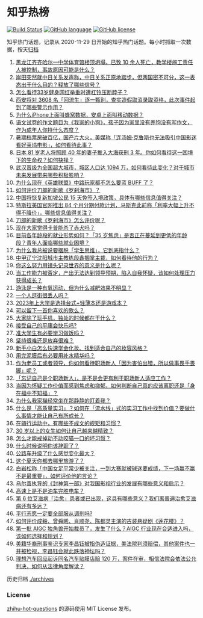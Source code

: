 # 知乎热榜
[![Build Status](https://github.com/ToWeLong/zhihu-hot-questions/workflows/CI/badge.svg)](https://github.com/ToWeLong/zhihu-hot-questions/actions)
[![GitHub language](https://img.shields.io/badge/language-golang-orange.svg)](https://golang.org/)
[![GitHub license](https://img.shields.io/github/license/ToWeLong/zhihu-hot-questions)](https://github.com/ToWeLong/zhihu-hot-questions/blob/main/LICENSE)

知乎热门话题，记录从 2020-11-29 日开始的知乎热门话题。每小时抓取一次数据，按天[归档](./archives)

<!-- BEGIN -->

1. [黑龙江齐齐哈尔一中学体育馆楼顶坍塌，已致 10 余人死亡，教学楼施工责任人被控制，事故原因可能是什么？](https://www.zhihu.com/question/613585807)
1. [岸田突然就中日关系发声称，中日关系正原地踏步，但两国密不可分，这一表态出于什么目的？释放了哪些信号？](https://www.zhihu.com/question/613585972)
1. [怎么看待33岁健身网红举重时遭杠铃压断脖子？](https://www.zhihu.com/question/613471778)
1. [西安将对 3608 名「回流生」逐一甄别，查实造假取消录取资格，此次事件起到了哪些警示作用？](https://www.zhihu.com/question/613440118)
1. [为什么iPhone上面叫蜂窝数据，安卓上面叫移动数据？](https://www.zhihu.com/question/23244784)
1. [语文试卷的作文题目为《我家的小狗》，孩子因为家里没有养狗没有写作文，作为成年人你持什么态度？](https://www.zhihu.com/question/612042183)
1. [暑期档票房破百亿，国产片大火，美媒称「连汤姆·克鲁斯也无法吸引中国影迷看好莱坞电影」，如何看待此事？](https://www.zhihu.com/question/613582411)
1. [日本 81 岁老人将照顾 40 年的妻子推入大海获刑 3 年。你如何看待这一困境下的生命权？如何抉择？](https://www.zhihu.com/question/613071833)
1. [武汉晋级为全国超大城市，城区人口达 1094 万，如何看待此变化？对于城市未来发展带来哪些积极影响？](https://www.zhihu.com/question/613650351)
1. [为什么现在《英雄联盟》中路玩家都不怎么要蓝 BUFF 了？](https://www.zhihu.com/question/517845904)
1. [如何评价刀郎的新歌《罗刹海市》？](https://www.zhihu.com/question/613552813)
1. [中国将恢复新加坡公民 15 天免签入境政策，具体有哪些信息值得关注？](https://www.zhihu.com/question/613561184)
1. [特斯拉美国官网推出 84 个月分期付款计划，马斯克此前称「利率大幅上升不得不降价」，哪些信息值得关注？](https://www.zhihu.com/question/613560447)
1. [刀郎的新歌《罗刹海市》怎么评价呢？](https://www.zhihu.com/question/613648536)
1. [现在大家觉得卡普能杀了赤犬吗？](https://www.zhihu.com/question/613399624)
1. [目前各年龄段的就业形势如何？「35 岁焦虑」是否正在蔓延到更低的年龄段？青年人面临哪些就业困境？](https://www.zhihu.com/question/613561071)
1. [为什么我总被说要摆脱「学生思维」，它到底指什么？](https://www.zhihu.com/question/604936279)
1. [中甲辽宁沈阳城市主教练段鑫掴掌主裁，如何看待他的行为？](https://www.zhihu.com/question/613609407)
1. [你这么努力用镜头记录世界的意义是什么呢？](https://www.zhihu.com/question/612777794)
1. [当工作能力被否定，产出无法达到领导预期，陷入自我怀疑，该如何处理压力获得成长？](https://www.zhihu.com/question/611885430)
1. [游泳是一种有氧运动，但为什么减肥效果不明显？](https://www.zhihu.com/question/610925322)
1. [一个人逛街很丢人吗？](https://www.zhihu.com/question/612885143)
1. [2023年上大学是选择台式+轻薄本还是游戏本？](https://www.zhihu.com/question/613564790)
1. [可以留下一首你喜欢的歌么？](https://www.zhihu.com/question/613479829)
1. [大家除了玩手机，独处的时候都在干什么？](https://www.zhihu.com/question/612163711)
1. [接受自己的平庸会快乐吗?](https://www.zhihu.com/question/613524422)
1. [准大学生有必要学习做饭吗？](https://www.zhihu.com/question/611657408)
1. [坚持很难还是放弃很难？](https://www.zhihu.com/question/613559784)
1. [新手小白怎么快速学会化妆、找到适合自己的妆容风格？](https://www.zhihu.com/question/610848186)
1. [用完泥膜后有必要用补水精华吗？](https://www.zhihu.com/question/611028208)
1. [作为老员工或者领导，你如何看待职场新人「因为害怕出错，所以做事畏手畏脚」呢？](https://www.zhihu.com/question/611885443)
1. [「忘记自己是个职场新人」，是不是会更有利于职场新人适应工作？](https://www.zhihu.com/question/611885336)
1. [当因为怀疑工作价值而感到焦虑和抑郁，如何判断自己真的应该离职还是「身在福中不知福」？](https://www.zhihu.com/question/611885458)
1. [为什么我家猫经常坐在那静静的盯着我？](https://www.zhihu.com/question/508206051)
1. [什么是「高质量实习」？如何在「流水线」式的实习工作中找到价值？要做什么事情才能让自己有所成长？](https://www.zhihu.com/question/611893922)
1. [在骑行运动中，有哪些不成文的规矩和习惯？](https://www.zhihu.com/question/610440756)
1. [30 岁以上的女生如何让自己越来越精致？](https://www.zhihu.com/question/610649911)
1. [怎么才能戒掉动不动咬猫一口的坏习惯？](https://www.zhihu.com/question/605650675)
1. [什么时候说明你该辞职了？](https://www.zhihu.com/question/602676366)
1. [公路车升级了什么感觉变化最大？](https://www.zhihu.com/question/611336004)
1. [这个夏天你都去哪里旅游了？](https://www.zhihu.com/question/612393907)
1. [白岩松称「中国女足平常少被关注，一到大赛就被球迷要成绩，下一场赢不赢不是最重要」，如何评价他的言论？](https://www.zhihu.com/question/613493574)
1. [乌尔善执导的《封神第一部》对我国影视行业的发展有哪些意义和启示？](https://www.zhihu.com/question/613253283)
1. [高速上是不是油车完胜电车？](https://www.zhihu.com/question/612068284)
1. [第 6 位艾滋病「治愈」患者或已出现，这具有哪些意义？我们离普遍治愈艾滋病还有多远？](https://www.zhihu.com/question/613573233)
1. [平行志愿一定要全部服从调剂吗?](https://www.zhihu.com/question/609302498)
1. [如何评价成毅、曾舜晞、肖顺尧、陈都灵主演的古装悬疑剧《莲花楼》？](https://www.zhihu.com/question/613592893)
1. [第一批 AIGC 独角兽开始裁员了，发生了什么？AIGC 行业现在合适进入吗，该如何选择和规划？](https://www.zhihu.com/question/613589772)
1. [美籍华裔刑事鉴识专家李昌钰被指伪造证据，美法院判须赔偿，其他案件也一并被检视，李昌钰会就此跌落神坛吗？](https://www.zhihu.com/question/613566420)
1. [理想汽车回应起诉同名汽车贴膜店赔 120 万，案件在审，相信法院会依法公允判决，如何从法律角度解读？](https://www.zhihu.com/question/613290069)

<!-- END -->

历史归档 [./archives](./archives)


### License
[zhihu-hot-questions](https://github.com/towelong/zhihu-hot-questions) 的源码使用 MIT License 发布。